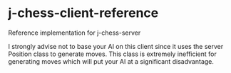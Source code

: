 # j-chess-client-reference
Reference implementation for j-chess-server


I strongly advise not to base your AI on this client since it uses the server Position class to generate moves. This
class is extremely inefficient for generating moves which will put your AI at a significant disadvantage.
